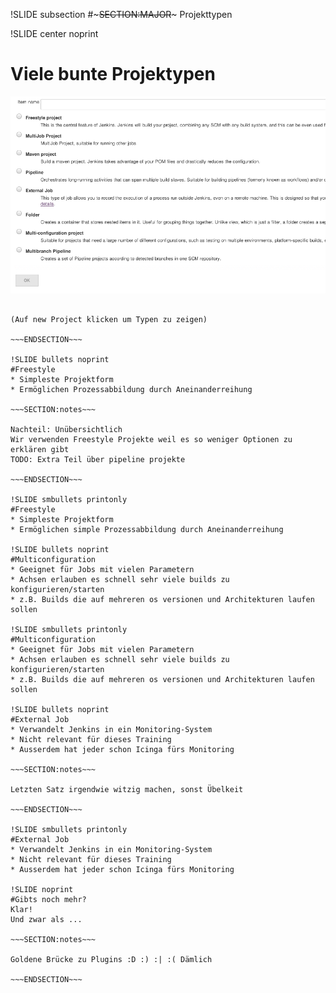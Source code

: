 !SLIDE subsection
#~~~SECTION:MAJOR~~~ Projekttypen

!SLIDE center noprint
# Viele bunte Projektypen

<img src="./_img/project_types_many.png" alt="Default Projekte + einige Plugins" />

~~~SECTION:notes~~~

(Auf new Project klicken um Typen zu zeigen)

~~~ENDSECTION~~~

!SLIDE bullets noprint
#Freestyle
* Simpleste Projektform
* Ermöglichen Prozessabbildung durch Aneinanderreihung

~~~SECTION:notes~~~

Nachteil: Unübersichtlich
Wir verwenden Freestyle Projekte weil es so weniger Optionen zu erklären gibt
TODO: Extra Teil über pipeline projekte

~~~ENDSECTION~~~

!SLIDE smbullets printonly
#Freestyle
* Simpleste Projektform
* Ermöglichen simple Prozessabbildung durch Aneinanderreihung

!SLIDE bullets noprint
#Multiconfiguration
* Geeignet für Jobs mit vielen Parametern
* Achsen erlauben es schnell sehr viele builds zu konfigurieren/starten
* z.B. Builds die auf mehreren os versionen und Architekturen laufen sollen

!SLIDE smbullets printonly
#Multiconfiguration
* Geeignet für Jobs mit vielen Parametern
* Achsen erlauben es schnell sehr viele builds zu konfigurieren/starten
* z.B. Builds die auf mehreren os versionen und Architekturen laufen sollen

!SLIDE bullets noprint
#External Job
* Verwandelt Jenkins in ein Monitoring-System
* Nicht relevant für dieses Training
* Ausserdem hat jeder schon Icinga fürs Monitoring

~~~SECTION:notes~~~

Letzten Satz irgendwie witzig machen, sonst Übelkeit

~~~ENDSECTION~~~

!SLIDE smbullets printonly
#External Job
* Verwandelt Jenkins in ein Monitoring-System
* Nicht relevant für dieses Training
* Ausserdem hat jeder schon Icinga fürs Monitoring

!SLIDE noprint
#Gibts noch mehr?
Klar!
Und zwar als ...

~~~SECTION:notes~~~

Goldene Brücke zu Plugins :D :) :| :( Dämlich

~~~ENDSECTION~~~
